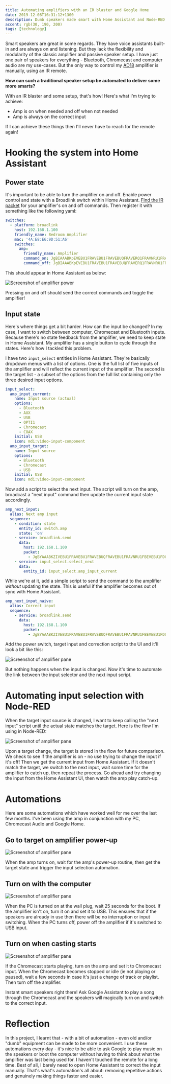 ```yaml
---
title: Automating amplifiers with an IR blaster and Google Home
date: 2019-12-08T16:31:12+1300
description: Dumb speakers made smart with Home Assistant and Node-RED
accent: rgb(30, 190, 200)
tags: [technology]
---
```


Smart speakers are great in some regards. They have voice assistants built-in and are always on and listening. But they lack the flexibility and modularity of the classic amplifier and passive speaker setup. I have just one pair of speakers for everything - Bluetooth, Chromecast and computer audio are my use-cases. But the only way to control my [AD18][] amplifier is manually, using an IR remote.

**How can such a traditional speaker setup be automated to deliver some more smarts?**

With an IR blaster and some setup, that's how! Here's what I'm trying to achieve:

- Amp is on when needed and off when not needed
- Amp is always on the correct input

If I can achieve these things then I'll never have to reach for the remote again!

# Hooking the system into Home Assistant

## Power state

It's important to be able to turn the amplifier on and off. Enable power control and state with a Broadlink switch within Home Assistant. [Find the IR packet][ir-control-post] for your amplifier's on and off commands. Then register it with something like the following yaml:

```yaml
switches:
  - platform: broadlink
    host: 192.168.1.100
    friendly_name: Bedroom Amplifier
    mac: '4A:E8:E6:9D:51:A6'
    switches:
      amp:
        friendly_name: Amplifier
        command_on: JgBIAAABKpEVEBU1FRAVEBU1FRAVEBUQFRAVERQ1FRAVNRU1FRAVEBU1FRAVEBUQFRAVEBUQFRAVEBU1FTUVNRQ2FDUVNRU1FQANBQ==
        command_off: JgBIAAABKpEVEBU1FRAVEBU1FRAVEBUQFRAVERQ1FRAVNRU1FRAVEBU1FRAVEBUQFRAVEBUQFRAVEBU1FTUVNRQ2FDUVNRU1FQANBQ
```

This should appear in Home Assistant as below:

![Screenshot of amplifier power](./screenshot-amplifier.png)

Pressing on and off should send the correct commands and toggle the amplifier!

## Input state

Here's where things get a bit harder. How can the input be changed? In my case, I want to switch between computer, Chromecast and Bluetooth inputs. Because there's no state feedback from the amplifier, we need to keep state in Home Assistant. My amplifier has a single button to cycle through the states. Here's how I tackled this problem.

I have two `input_select` entities in Home Assistant. They're basically dropdown menus with a list of options. One is the full list of five inputs of the amplifier and will reflect the current input of the amplifier. The second is the target list - a subset of the options from the full list containing only the three desired input options.

```yaml
input_select:
  amp_input_current:
    name: Input source (actual)
    options:
      - Bluetooth
      - AUX
      - USB
      - OPTI1
      - Chromecast
      - COAX
    initial: USB
    icon: mdi:video-input-component
  amp_input_target:
    name: Input source
    options:
      - Bluetooth
      - Chromecast
      - USB
    initial: USB
    icon: mdi:video-input-component
```

Now add a script to select the next input. The script will turn on the amp, broadcast a "next input" command then update the current input state accordingly.

```yaml
amp_next_input:
  alias: Next amp input
  sequence:
    - condition: state
      entity_id: switch.amp
      state: 'on'
    - service: broadlink.send
      data:
        host: 192.168.1.100
        packet:
          - JgBYAAABKZIVEBU1FRAVEBU1FRAVEBUQFRAVEBU1FRAVNRU1FBEVEBU1FDUVNRURFBEUERQRFBEUERQRFBEVNRQ1FTUVNRU1FQAFjwABKkgUAAxZAAEpSBUADQU=
    - service: input_select.select_next
      data:
        entity_id: input_select.amp_input_current
```

While we're at it, add a simple script to send the command to the amplifier _without_ updating the state. This is useful if the amplifier becomes out of sync with Home Assistant.

```yaml
amp_next_input_naive:
  alias: Correct input
  sequence:
    - service: broadlink.send
      data:
        host: 192.168.1.100
        packet:
          - JgBYAAABKZIVEBU1FRAVEBU1FRAVEBUQFRAVEBU1FRAVNRU1FBEVEBU1FDUVNRURFBEUERQRFBEUERQRFBEVNRQ1FTUVNRU1FQAFjwABKkgUAAxZAAEpSBUADQU=
```

Add the power switch, target input and correction script to the UI and it'll look a bit like this:

![Screenshot of amplifier pane](./screenshot-pane.png)

But nothing happens when the input is changed. Now it's time to automate the link between the input selector and the next input script.

# Automating input selection with Node-RED

When the target input source is changed, I want to keep calling the "next input" script until the actual state matches the target. Here is the flow I'm using in Node-RED:

![Screenshot of amplifier pane](./screenshot-node.png)

Upon a target change, the target is stored in the flow for future comparison. We check to see if the amplifier is on - no use trying to change the input if it's off! Then we get the current input from Home Assistant. If it doesn't match the target, we switch to the next input, wait some time for the amplifier to catch up, then repeat the process. Go ahead and try changing the input from the Home Assistant UI, then watch the amp play catch-up.

# Automations

Here are some automations which have worked well for me over the last few months. I've been using the amp in conjunction with my PC, Chromecast Audio and Google Home.

## Go to target on amplifier power-up

![Screenshot of amplifier pane](./screenshot-node-amp-on.png)

When the amp turns on, wait for the amp's power-up routine, then get the target state and trigger the input selection automation.

## Turn on with the computer

![Screenshot of amplifier pane](./screenshot-node-pc.png)

When the PC is turned on at the wall plug, wait 25 seconds for the boot. If the amplifier isn't on, turn it on and set it to USB. This ensures that if the speakers are already in use then there will be no interruption or input switching. When the PC turns off, power off the amplifier if it's switched to USB input.

## Turn on when casting starts

![Screenshot of amplifier pane](./screenshot-node-chromecast.png)

If the Chromecast starts playing, turn on the amp and set it to Chromecast input. When the Chromecast becomes stopped or idle (ie not playing or paused), wait a few seconds in case it's just a change of track or playlist. Then turn off the amplifier.

Instant smart speakers right there! Ask Google Assistant to play a song through the Chromecast and the speakers will magically turn on and switch to the correct input.

# Reflection

In this project, I learnt that - with a bit of automation - even old and/or "dumb" equipment can be made to be more convenient. I use these automations every day - it's nice to be able to ask Google to play music on the speakers or boot the computer without having to think about what the amplifier was last being used for. I haven't touched the remote for a long time. Best of all, I barely need to open Home Assistant to correct the input manually. That's what's automation's all about: removing repetitive actions and genuinely making things faster and easier.

[ir-control-post]: /reverse-engineering-ir-ad18/
[AD18]: http://www.smsl-audio.com/productshow.asp?id=95
